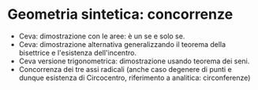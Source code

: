# Geometria sintetica: concorrenze

- Ceva: dimostrazione con le aree: è un se e solo se.
- Ceva: dimostrazione alternativa generalizzando il teorema della bisettrice e l'esistenza dell'incentro.
- Ceva versione trigonometrica: dimostrazione usando teorema dei seni.
- Concorrenza dei tre assi radicali (anche caso degenere di punti e dunque esistenza di Circocentro, riferimento a analitica: circonferenze)
